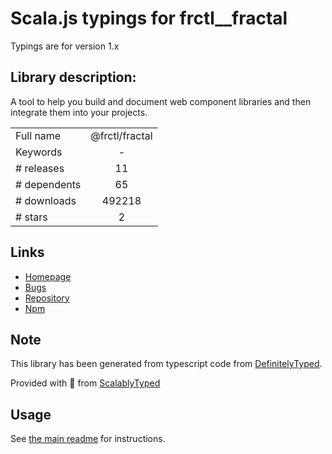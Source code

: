 
# Scala.js typings for frctl__fractal

Typings are for version 1.x

## Library description:
A tool to help you build and document web component libraries and then integrate them into your projects.

|                    |                 |
| ------------------ | :-------------: |
| Full name          | @frctl/fractal |
| Keywords           | - |
| # releases         | 11 |
| # dependents       | 65 |
| # downloads        | 492218 |
| # stars            | 2 |

## Links
- [Homepage](https://github.com/frctl/fractal)
- [Bugs](https://github.com/frctl/fractal/issues)
- [Repository](https://github.com/frctl/fractal)
- [Npm](https://www.npmjs.com/package/%40frctl%2Ffractal)
    


## Note
This library has been generated from typescript code from [DefinitelyTyped](https://definitelytyped.org).

Provided with :purple_heart: from [ScalablyTyped](https://github.com/oyvindberg/ScalablyTyped)

## Usage
See [the main readme](../../readme.md) for instructions.


